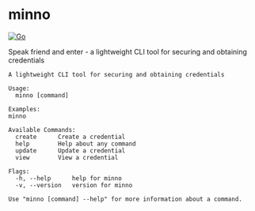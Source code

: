 # minno

[![Go](https://github.com/engmtcdrm/minno/actions/workflows/build.yml/badge.svg)](https://github.com/engmtcdrm/minno/actions/workflows/build.yml)

Speak friend and enter - a lightweight CLI tool for securing and obtaining credentials

```
A lightweight CLI tool for securing and obtaining credentials

Usage:
  minno [command]

Examples:
minno

Available Commands:
  create      Create a credential
  help        Help about any command
  update      Update a credential
  view        View a credential

Flags:
  -h, --help      help for minno
  -v, --version   version for minno

Use "minno [command] --help" for more information about a command.
```
